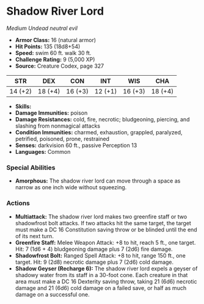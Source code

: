 # Shadow River Lord

*Medium* *Undead* *neutral evil*

- **Armor Class:** 16 (natural armor)
- **Hit Points:** 135 (18d8+54)
- **Speed:** swim 60 ft. walk 30 ft.
- **Challenge Rating:** 9 (5,000 XP)
- **Source:** Creature Codex, page 327

| STR | DEX | CON | INT | WIS | CHA |
| --- | --- | --- | --- | --- | --- |
| 14 (+2) | 18 (+4) | 16 (+3) | 12 (+1) | 16 (+3) | 18 (+4) |

- **Skills:** 
- **Damage Immunities:** poison
- **Damage Resistances:** cold, fire, necrotic; bludgeoning, piercing, and slashing from nonmagical attacks
- **Condition Immunities:** charmed, exhaustion, grappled, paralyzed, petrified, poisoned, prone, restrained
- **Senses:** darkvision 60 ft., passive Perception 13
- **Languages:** Common

### Special Abilities

- **Amorphous:** The shadow river lord can move through a space as narrow as one inch wide without squeezing.

### Actions

- **Multiattack:** The shadow river lord makes two greenfire staff or two shadowfrost bolt attacks. If two attacks hit the same target, the target must make a DC 16 Constitution saving throw or be blinded until the end of its next turn.
- **Greenfire Staff:** Melee Weapon Attack: +8 to hit, reach 5 ft., one target. Hit: 7 (1d6 + 4) bludgeoning damage plus 7 (2d6) fire damage.
- **Shadowfrost Bolt:** Ranged Spell Attack: +8 to hit, range 150 ft., one target. Hit: 9 (2d8) necrotic damage plus 7 (2d6) cold damage.
- **Shadow Geyser (Recharge 6):** The shadow river lord expels a geyser of shadowy water from its staff in a 30-foot cone. Each creature in that area must make a DC 16 Dexterity saving throw, taking 21 (6d6) necrotic damage and 21 (6d6) cold damage on a failed save, or half as much damage on a successful one.


